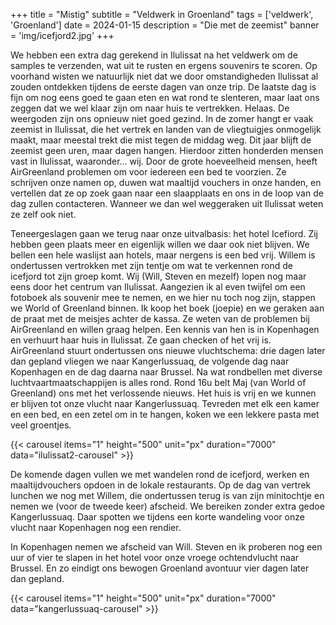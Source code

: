 +++
title = "Mistig"
subtitle = "Veldwerk in Groenland"
tags = ['veldwerk', 'Groenland']
date = 2024-01-15
description = "Die met de zeemist"
banner = 'img/icefjord2.jpg'
+++

We hebben een extra dag gerekend in Ilulissat na het veldwerk om de samples te verzenden, wat uit te rusten en ergens souvenirs te scoren. Op voorhand wisten we natuurlijk niet dat we door omstandigheden Ilulissat al zouden ontdekken tijdens de eerste dagen van onze trip. De laatste dag is fijn om nog eens goed te gaan eten en wat rond te slenteren, maar laat ons zeggen dat we wel klaar zijn om naar huis te vertrekken. Helaas. De weergoden zijn ons opnieuw niet goed gezind. In de zomer hangt er vaak zeemist in Ilulissat, die het vertrek en landen van de vliegtuigjes onmogelijk maakt, maar meestal trekt die mist tegen de middag weg. Dit jaar blijft de zeemist geen uren, maar dagen hangen. Hierdoor zitten honderden mensen vast in Ilulissat, waaronder… wij. Door de grote hoeveelheid mensen, heeft AirGreenland problemen om voor iedereen een bed te voorzien. Ze schrijven onze namen op, duwen wat maaltijd vouchers in onze handen, en vertellen dat ze op zoek gaan naar een slaapplaats en ons in de loop van de dag zullen contacteren. Wanneer we dan wel weggeraken uit Ilulissat weten ze zelf ook niet. 

Teneergeslagen gaan we terug naar onze uitvalbasis: het hotel Icefiord. Zij hebben geen plaats meer en eigenlijk willen we daar ook niet blijven. We bellen een hele waslijst aan hotels, maar nergens is een bed vrij. Willem is ondertussen vertrokken met zijn tentje om wat te verkennen rond de icefjord tot zijn groep komt. Wij (Will, Steven en mezelf) lopen nog maar eens door het centrum van Ilulissat. Aangezien ik al even twijfel om een fotoboek als souvenir mee te nemen, en we hier nu toch nog zijn, stappen we World of Greenland binnen. Ik koop het boek (joepie) en we geraken aan de praat met de meisjes achter de kassa. Ze weten van de problemen bij AirGreenland en willen graag helpen. Een kennis van hen is in Kopenhagen en verhuurt haar huis in Ilulissat. Ze gaan checken of het vrij is. AirGreenland stuurt ondertussen ons nieuwe vluchtschema: drie dagen later dan gepland vliegen we naar Kangerlussuaq, de volgende dag naar Kopenhagen en de dag daarna naar Brussel. Na wat rondbellen met diverse luchtvaartmaatschappijen is alles rond. Rond 16u belt Maj (van World of Greenland) ons met het verlossende nieuws. Het huis is vrij en we kunnen er blijven tot onze vlucht naar Kangerlussuaq. Tevreden met elk een kamer en een bed, en een zetel om in te hangen, koken we een lekkere pasta met veel groentjes.

{{< carousel items="1" height="500" unit="px" duration="7000" data="ilulissat2-carousel" >}}

De komende dagen vullen we met wandelen rond de icefjord, werken en maaltijdvouchers opdoen in de lokale restaurants. Op de dag van vertrek lunchen we nog met Willem, die ondertussen terug is van zijn minitochtje en nemen we (voor de tweede keer) afscheid. We bereiken zonder extra gedoe Kangerlussuaq. Daar spotten we tijdens een korte wandeling  voor onze vlucht naar Kopenhagen nog een rendier. 

In Kopenhagen nemen we afscheid van Will. Steven en ik proberen nog een uur of vier te slapen in het hotel voor onze vroege ochtendvlucht naar Brussel. En zo eindigt ons bewogen Groenland avontuur vier dagen later dan gepland. 

{{< carousel items="1" height="500" unit="px" duration="7000" data="kangerlussuaq-carousel" >}}
